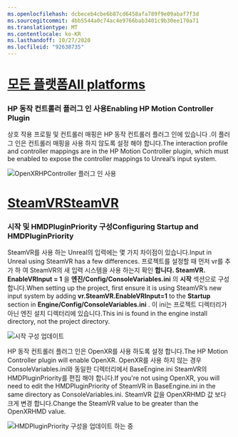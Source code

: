 ```yaml
---
ms.openlocfilehash: dcbeceb4cbe6b87cd6458afa789f9e09abaf7f3d
ms.sourcegitcommit: 4bb5544a0c74ac4e9766bab3401c9b30ee170a71
ms.translationtype: MT
ms.contentlocale: ko-KR
ms.lasthandoff: 10/27/2020
ms.locfileid: "92638735"
---
```

# <a name="all-platforms"></a>[<span data-ttu-id="f323a-101">모든 플랫폼</span><span class="sxs-lookup"><span data-stu-id="f323a-101">All platforms</span></span>](#tab/all)

### <a name="enabling-hp-motion-controller-plugin"></a><span data-ttu-id="f323a-102">HP 동작 컨트롤러 플러그 인 사용</span><span class="sxs-lookup"><span data-stu-id="f323a-102">Enabling HP Motion Controller Plugin</span></span> 

<span data-ttu-id="f323a-103">상호 작용 프로필 및 컨트롤러 매핑은 HP 동작 컨트롤러 플러그 인에 있습니다 .이 플러그 인은 컨트롤러 매핑을 사용 하지 않도록 설정 해야 합니다.</span><span class="sxs-lookup"><span data-stu-id="f323a-103">The interaction profile and controller mappings are in the HP Motion Controller plugin, which must be enabled to expose the controller mappings to Unreal’s input system.</span></span>

![OpenXRHPController 플러그 인 사용](../images/reverb-g2-img-01.png)

# <a name="steamvr"></a>[<span data-ttu-id="f323a-105">SteamVR</span><span class="sxs-lookup"><span data-stu-id="f323a-105">SteamVR</span></span>](#tab/steamvr)

### <a name="configuring-startup-and-hmdpluginpriority"></a><span data-ttu-id="f323a-106">시작 및 HMDPluginPriority 구성</span><span class="sxs-lookup"><span data-stu-id="f323a-106">Configuring Startup and HMDPluginPriority</span></span>

<span data-ttu-id="f323a-107">SteamVR를 사용 하는 Unreal의 입력에는 몇 가지 차이점이 있습니다.</span><span class="sxs-lookup"><span data-stu-id="f323a-107">Input in Unreal using SteamVR has a few differences.</span></span>  <span data-ttu-id="f323a-108">프로젝트를 설정할 때 먼저 vr를 추가 하 여 SteamVR의 새 입력 시스템을 사용 하는지 확인 **합니다. SteamVR. EnableVRInput = 1** 을 **엔진/Config/ConsoleVariables.ini** 의 **시작** 섹션으로 구성 합니다.</span><span class="sxs-lookup"><span data-stu-id="f323a-108">When setting up the project, first ensure it is using SteamVR’s new input system by adding **vr.SteamVR.EnableVRInput=1** to the **Startup** section in **Engine/Config/ConsoleVariables.ini** .</span></span>  <span data-ttu-id="f323a-109">이 ini는 프로젝트 디렉터리가 아닌 엔진 설치 디렉터리에 있습니다.</span><span class="sxs-lookup"><span data-stu-id="f323a-109">This ini is found in the engine install directory, not the project directory.</span></span>

![시작 구성 업데이트](../images/reverb-g2-img-07.png)

<span data-ttu-id="f323a-111">HP 동작 컨트롤러 플러그 인은 OpenXR를 사용 하도록 설정 합니다.</span><span class="sxs-lookup"><span data-stu-id="f323a-111">The HP Motion Controller plugin will enable OpenXR.</span></span>  <span data-ttu-id="f323a-112">OpenXR를 사용 하지 않는 경우 ConsoleVariables.ini와 동일한 디렉터리에서 BaseEngine.ini SteamVR의 HMDPluginPriority를 편집 해야 합니다.</span><span class="sxs-lookup"><span data-stu-id="f323a-112">If you're not using OpenXR, you will need to edit the HMDPluginPriority of SteamVR in BaseEngine.ini in the same directory as ConsoleVariables.ini.</span></span>  <span data-ttu-id="f323a-113">SteamVR 값을 OpenXRHMD 값 보다 크게 변경 합니다.</span><span class="sxs-lookup"><span data-stu-id="f323a-113">Change the SteamVR value to be greater than the OpenXRHMD value.</span></span>

![HMDPluginPriority 구성을 업데이트 하는 중](../images/reverb-g2-img-08.png)


